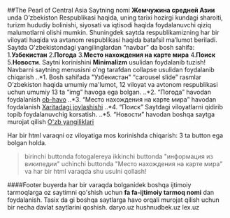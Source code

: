 ##The Pearl of Central Asia
Saytning nomi **Жемчужина средней Азии** unda O’zbekiston Respublikasi haqida, uning tarixi hozirgi kundagi sharoiti, turizm hududiy bolinishi, siyosati va iqtisodi haqida foydalanuvchi qiziq malumotlarni olishi mumkin.
   Shuningdek saytda respublikamizning har bir viloyati haqida va avtanom respublikasi haqida batafsil ma’lumot beriladi.  Saytda O'zbekistondagi yangilinglardan  “navbar” da bosh sahifa:   1.**Узбекистан**   2.**Погода**  3.**Место нахождения на карте мира**   4.**Поиск**   5.**Новости**.
  Saytni korinishini **Minimalizm** usulidan foydalanib tuzish!     Navbarni saytning menusisni o'ng tarafdan collapse usulidan foydalanib chiqarish
..*1.	Bosh sahifada "Узбекистан" “carousel slide” rasmlar O’zbekiston haqida umumiy ma'lumot, 12 viloyat va avtonom respublikasi   uchun umumiy 13 ta “img”  havoga ega bolgan.
..*2.	“Погода” havodan foydalanish  [ob-havo](http://pogoda.uz)
..*3.	“Место нахождения на карте мира” havodan foydalanish [Xaritadagi joylashishi](http://maps.google.com)
..*4.	“Поиск” Saytdagi viloyatlarni qidirib topib foydalanuvchig korsatish.
..*5.	“Новости” havodan boshqa saytga murojat qilish [O'zb yangiliklari](http://daryo.uz)

Har bir html varaqni oz viloyatiga mos korinishda chiqarish: 3 ta button ega bolgan holda.
> birinchi buttonda fotogalereya
>ikkinchi buttonda  "информация из википедии"
>uchinchi buttonda "Место нахождения на карте мира"
   va har bir html varaqda shu usulni qollash!

####Footer
  buyerda har bir varaqda bolganidek boshqa ijtimoiy tarmoqlarga oz saytimni   qo'shish uchun **fa fa-ijtimoiy tarmoq nomi** dan
foydalanish. Tasix da gi boshqa saytlarga havo orqali murojat qilish uchun bir necha davlat saytlarini qoshish.   daryo.uz hushnudbek.uz lex.uz


